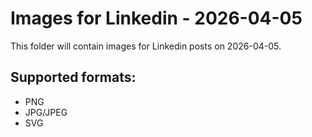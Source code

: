 # Images for Linkedin - 2026-04-05

This folder will contain images for Linkedin posts on 2026-04-05.

## Supported formats:
- PNG
- JPG/JPEG
- SVG
